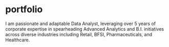 # portfolio
I am passionate and adaptable Data Analyst, leveraging over 5 years of corporate expertise in spearheading Advanced Analytics and B.I. initiatives across diverse industries including Retail, BFSI, Pharmaceuticals, and Healthcare.
